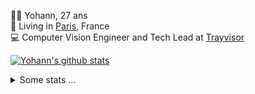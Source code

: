 <p>
  👨🏻 <bold>Yohann</bold>, 27 ans<br/>
  💼 Living in <a href="https://www.google.com/maps?q=paris">Paris</a>, France<br/>
  💻 Computer Vision Engineer and Tech Lead at <a href="https://trayvisor.com/">Trayvisor</a><br/>
</p>

<a href="https://github.com/anuraghazra/github-readme-stats"><img align="center" src="https://github-readme-stats-go94hl40s-yohann84l.vercel.app//api?username=yohann84L&show_icons=true&include_all_commits=true" alt="Yohann's github stats" /> </a>


<details>
  <summary>Some stats ...</summary><br/>
  

<!--START_SECTION:waka-->
![Code Time](http://img.shields.io/badge/Code%20Time-129%20hrs%2053%20mins-blue)

![Profile Views](http://img.shields.io/badge/Profile%20Views-0-blue)

**🐱 My GitHub Data** 

> 🏆 1,145 Contributions in the Year 2022
 > 
> 📦 440.4 kB Used in GitHub's Storage 
 > 
> 🚫 Not Opted to Hire
 > 
> 📜 24 Public Repositories 
 > 
> 🔑 21 Private Repositories  
 > 
**I'm an Early 🐤** 

```text
🌞 Morning    319 commits    ████████░░░░░░░░░░░░░░░░░   32.03% 
🌆 Daytime    564 commits    ██████████████░░░░░░░░░░░   56.63% 
🌃 Evening    112 commits    ██░░░░░░░░░░░░░░░░░░░░░░░   11.24% 
🌙 Night      1 commits      ░░░░░░░░░░░░░░░░░░░░░░░░░   0.1%

```
📅 **I'm Most Productive on Thursday** 

```text
Monday       183 commits    ████░░░░░░░░░░░░░░░░░░░░░   18.37% 
Tuesday      177 commits    ████░░░░░░░░░░░░░░░░░░░░░   17.77% 
Wednesday    169 commits    ████░░░░░░░░░░░░░░░░░░░░░   16.97% 
Thursday     228 commits    █████░░░░░░░░░░░░░░░░░░░░   22.89% 
Friday       216 commits    █████░░░░░░░░░░░░░░░░░░░░   21.69% 
Saturday     14 commits     ░░░░░░░░░░░░░░░░░░░░░░░░░   1.41% 
Sunday       9 commits      ░░░░░░░░░░░░░░░░░░░░░░░░░   0.9%

```


📊 **This Week I Spent My Time On** 

```text
⌚︎ Time Zone: Europe/Paris

💬 Programming Languages: 
Jupyter                  5 hrs 19 mins       ██████████████░░░░░░░░░░░   55.77% 
Python                   3 hrs 28 mins       █████████░░░░░░░░░░░░░░░░   36.45% 
HTTP Request             24 mins             █░░░░░░░░░░░░░░░░░░░░░░░░   4.22% 
SQL                      11 mins             ░░░░░░░░░░░░░░░░░░░░░░░░░   1.95% 
fish                     7 mins              ░░░░░░░░░░░░░░░░░░░░░░░░░   1.26%

🔥 Editors: 
PyCharm                  9 hrs 32 mins       █████████████████████████   100.0%

💻 Operating System: 
Mac                      9 hrs 32 mins       █████████████████████████   100.0%

```

**I Mostly Code in Python** 

```text
Python                   18 repos            ██████████████░░░░░░░░░░░   56.25% 
Java                     6 repos             ████░░░░░░░░░░░░░░░░░░░░░   18.75% 
JavaScript               2 repos             █░░░░░░░░░░░░░░░░░░░░░░░░   6.25% 
R                        2 repos             █░░░░░░░░░░░░░░░░░░░░░░░░   6.25% 
HTML                     1 repo              ░░░░░░░░░░░░░░░░░░░░░░░░░   3.12%

```



 Last Updated on 09/10/2022 02:37:10 UTC
<!--END_SECTION:waka-->

